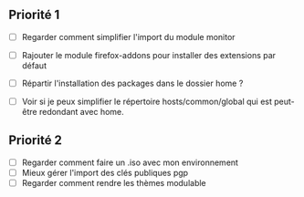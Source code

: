 Priorité 1
----------
- [ ] Regarder comment simplifier l'import du module monitor
- [ ] Rajouter le module firefox-addons pour installer des extensions par défaut
- [ ] Répartir l'installation des packages dans le dossier home ?
- [ ] Voir si je peux simplifier le répertoire hosts/common/global qui est peut-être redondant avec home.


Priorité 2
----------
- [ ] Regarder comment faire un .iso avec mon environnement
- [ ] Mieux gérer l'import des clés publiques pgp
- [ ] Regarder comment rendre les thèmes modulable
